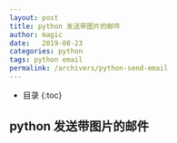 ```yaml
---
layout: post
title: python 发送带图片的邮件
author: magic
date:   2019-08-23
categories: python
tags: python email
permalink: /archivers/python-send-email
---
```

* 目录
{:toc}

## python 发送带图片的邮件
<!--more-->